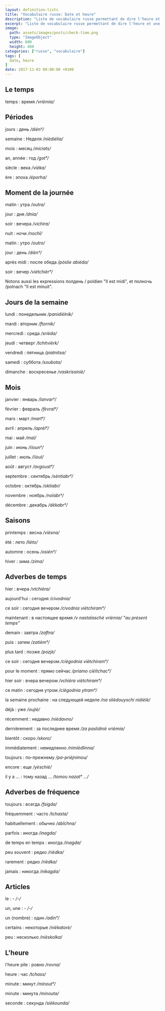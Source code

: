 ```yaml
---
layout: definition-lists
title: "Vocabulaire russe: Date et heure"
description: "Liste de vocabulaire russe permettant de dire l'heure et une date."
excerpt: "Liste de vocabulaire russe permettant de dire l'heure et une date."
image:
  path: assets/images/posts/check-time.png
  type: "ImageObject"
  width: 600
  height: 400
categories: ["russe", "vocabulaire"]
tags: [
  date, heure
]
date: 2017-11-03 00:00:00 +0100
---
```


## Le temps

temps
: время
*/vrièmia/*


## Périodes

jours
: день
*/diénʸ/*

semaine
: Неделя
*/nièdiélia/*

mois
: месяц
*/miciats/*

an, année
: год
*/gotᵉ/*

siècle
: века
*/viéka/*

ère
: эпоха
*/éporha/*


## Moment de la journée

matin
: утра
*/outra/*

jour
: дня
*/dnia/*

soir
: вечера
*/vichira/*

nuit
: ночи
*/nochî/*

matin
: утро
*/outro/*

jour
: день
*/diènʸ/*

après midi
: после обеда
*/pósliе abiéda/*

soir
: вечер
*/viétchièrᵉ/*



Notons aussi les expressions полдень / poldien "Il est midi", et полночь /polnach "Il est minuit".



## Jours de la semaine

lundi
: понедельник
*/panidièlnik/*

mardi
: вторник
*/ftornik/*

mercredi
: среда
*/srièda/*

jeudi
: четверг
*/tchitvièrk/*

vendredi
: пятница
*/piatnitsa/*

samedi
: суббота
*/soubota/*

dimanche
: воскресенье
*/vaskrissiniè/*


## Mois

janvier
: январь
*/ïanvarʸ/*

février
: февраль
*/fèvralʸ/*

mars
: март
*/martᵉ/*

avril
: апрель
*/aprèlʸ/*

mai
: май
*/maï/*

juin
: июнь
*/iïounʸ/*

juillet
: июль
*/iïoul/*

août
: август
*/avgoustᵉ/*

septembre
: сентябрь
*/sèntiabrʸ/*

octobre
: октябрь
*/oktiabr/*

novembre
: ноябрь
*/noïabrʸ/*

décembre
: декабрь
*/dèkabrʸ/*


## Saisons

printemps
: весна
*/vièsna/*

été
: лето
*/lièto/*

automne
: осень
*/osiènʸ/*

hiver
: зима
*/zima/*


## Adverbes de temps

hier
: вчера
*/vtchièra/*

aujourd'hui
: сегодня
*/civodnia/*

ce soir
: сегодня вечером
*/civodnia viètchiramᵉ/*

maintenant
: в настоящее время
*/v nastaïaschè vrièmia/  "au présent temps"*

demain
: завтра
*/zaftra/*

puis
: затем
*/zatièmᵉ/*

plus tard
: позже
*/pozjè/*

ce soir
: сегодня вечером
*/ciègodnia viètchiramᵉ/*

pour le moment
: прямо сейчас
*/priamo cièïtchacᵉ/*

hier soir
: вчера вечером
*/vchièra viètchiramᵉ/*

ce matin
: сегодня утром
*/ciègodnia ytramᵉ/*

la semaine prochaine
: на следующей неделе
*/na slièdouyschi nidièlè/*

déjà
: уже
*/oujiè/*

récemment
: недавно
*/nièdavno/*

dernièrement
: за последнее время
*/za paslidniè vrièmia/*

bientôt
: скоро
*/skoro/*

immédiatement
: немедленно
*/nimièdlinna/*

toujours
: по-прежнему
*/pa-prièjnimou/*

encore
: еще
*/yèschiè/*

il y a …
: тому назад …
*/tomou nazatᵉ …/*


## Adverbes de fréquence

toujours
: всегда
*/fsigda/*

fréquemment
: часто
*/tchasta/*

habituellement
: обычно
*/abîchna/*

parfois
: иногда
*/inagda/*

de temps en temps
: иногда
*/inagda/*

peu souvent
: редко
*/rièdka/*

rarement
: редко
*/rièdka/*

jamais
: никогда
*/nikagda/*


## Articles

le
: -
*/-/*

un, une
: -
*/-/*

un (nombre)
: один
*/adinᵉ/*

certains
: некоторые
*/nièkatorè/*

peu
: несколько
*/nièskolka/*



## L'heure

l'heure pile
: ровно
*/rovna/*

heure
: час
*/tchass/*

minute
: минут
*/minoutᵉ/*

minute
: минута
*/minouta/*

seconde
: секунда
*/sièkounda/*
